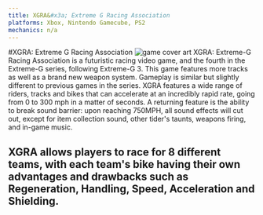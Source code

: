 ```yaml
---
title: XGRA&#x3a; Extreme G Racing Association
platforms: Xbox, Nintendo Gamecube, PS2
mechanics: n/a
---
```

#XGRA: Extreme G Racing Association
![game cover art](//images.igdb.com/igdb/image/upload/t_thumb/hxgff8pznlrbk3cyogro.jpg "Logo Title Text 1")
XGRA: Extreme-G Racing Association is a futuristic racing video game, and the fourth in the Extreme-G series, following Extreme-G 3. This game features more tracks as well as a brand new weapon system. 
Gameplay is similar but slightly different to previous games in the series. XGRA features a wide range of riders, tracks and bikes that can accelerate at an incredibly rapid rate, going from 0 to 300 mph in a matter of seconds. A returning feature is the ability to break sound barrier: upon reaching 750MPH, all sound effects will cut out, except for item collection sound, other tider's taunts, weapons firing, and in-game music. 
 
XGRA allows players to race for 8 different teams, with each team's bike having their own advantages and drawbacks such as Regeneration, Handling, Speed, Acceleration and Shielding.
-
